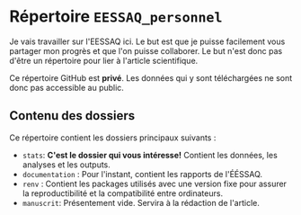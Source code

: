# Répertoire `EESSAQ_personnel`

 Je vais travailler sur l'EESSAQ ici. Le but est que je puisse facilement vous 
 partager mon progrès et que l'on puisse collaborer. Le but n'est donc pas d'être 
 un répertoire pour lier à l'article scientifique.
 
 Ce répertoire GitHub est **privé**. Les données qui y sont téléchargées ne sont 
 donc pas accessible au public.

 ## Contenu des dossiers     
 Ce répertoire contient les dossiers principaux suivants :      
 + `stats`: **C'est le dossier qui vous intéresse!** Contient les données, les analyses et les outputs. 
 + `documentation` : Pour l'instant, contient les rapports de l'ÉÉSSAQ.   
 + `renv` : Contient les packages utilisés avec une version fixe pour assurer la reproductibilité et la compatibilité entre ordinateurs.   
 + `manuscrit`: Présentement vide. Servira à la rédaction de l'article. 
  
